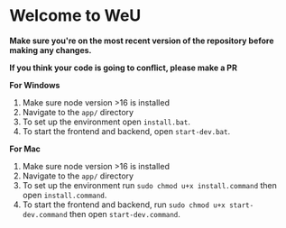 # Welcome to WeU

**Make sure you're on the most recent version of the repository before making any changes.**

**If you think your code is going to conflict, please make a PR**

**For Windows**
1. Make sure node version >16 is installed
2. Navigate to the `app/` directory
3. To set up the environment open `install.bat`.
4. To start the frontend and backend, open `start-dev.bat`.

**For Mac**
1. Make sure node version >16 is installed
2. Navigate to the `app/` directory
3. To set up the environment run `sudo chmod u+x install.command` then open `install.command`.
4. To start the frontend and backend, run `sudo chmod u+x start-dev.command` then open `start-dev.command`.
